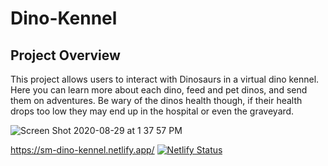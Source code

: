 # Dino-Kennel


## Project Overview
This project allows users to interact with Dinosaurs in a virtual dino kennel. Here you can learn more about each dino, feed and pet dinos, and send them on adventures. Be wary of the dinos health though, if their health drops too low they may end up in the hospital or even the graveyard. 

![Screen Shot 2020-08-29 at 1 37 57 PM](https://user-images.githubusercontent.com/65687019/91643904-e585c100-e9fc-11ea-98f5-c7223847c2f6.png)


https://sm-dino-kennel.netlify.app/
[![Netlify Status](https://api.netlify.com/api/v1/badges/89879592-a1a3-4a96-b1e2-e98566ac9ca6/deploy-status)](https://app.netlify.com/sites/sm-dino-kennel/deploys)

